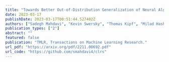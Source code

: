 ```yaml
---
title: "Towards Better Out-of-Distribution Generalization of Neural Algorithmic Reasoning Tasks"
date: 2023-03-17
publishDate: 2023-03-17T00:51:44.527402Z
authors: ["Sadegh Mahdavi", "Kevin Swersky", "Thomas Kipf", "Milad Hashemi", "Christos Thrampoulidis", "Renjie Liao"]
publication_types: ["2"]
abstract: ""
featured: false
publication: "TMLR, Transactions on Machine Learning Research."
url_pdf: "https://arxiv.org/pdf/2211.00692.pdf"
url_code: "https://github.com/smahdavi4/clrs"
---
```


